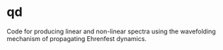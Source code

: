 # qd

Code for producing linear and non-linear spectra using the wavefolding mechanism of propagating Ehrenfest dynamics.
